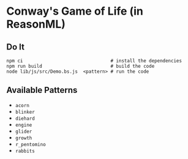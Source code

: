 # Conway's Game of Life (in ReasonML)

## Do It
```
npm ci                                # install the dependencies
npm run build                         # build the code
node lib/js/src/Demo.bs.js  <pattern> # run the code
```

## Available Patterns

  * `acorn`
  * `blinker`
  * `diehard`
  * `engine`
  * `glider`
  * `growth`
  * `r_pentomino`
  * `rabbits`
